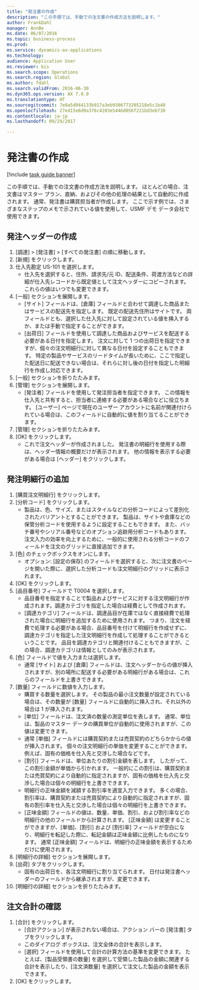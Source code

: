 ```yaml
--- 
title: "発注書の作成"
description: "この手順では、手動での注文書の作成方法を説明します。"
author: FrankDahl
manager: AnnBe
ms.date: 06/07/2016
ms.topic: business-process
ms.prod: 
ms.service: dynamics-ax-applications
ms.technology: 
audience: Application User
ms.reviewer: bis
ms.search.scope: Operations
ms.search.region: Global
ms.author: fdahl
ms.search.validFrom: 2016-06-30
ms.dyn365.ops.version: AX 7.0.0
ms.translationtype: HT
ms.sourcegitcommit: 7e0a5d044133b917a3eb9386773205218e5c1b40
ms.openlocfilehash: 27ed15e6d9a376c4203e5446d056f221bd3eb730
ms.contentlocale: ja-jp
ms.lasthandoff: 09/29/2017

---
```

# <a name="create-a-purchase-order"></a>発注書の作成

[!include [task guide banner](../../includes/task-guide-banner.md)]

この手順では、手動での注文書の作成方法を説明します。 ほとんどの場合、注文書はマスター プラン、直納、およびその他の処理の結果として自動的に作成されます。 通常、発注書は購買担当者が作成します。 ここで示す例では、さまざまなステップのメモで示されている値を使用して、USMF デモ データ会社で使用できます。


## <a name="create-the-purchase-order-header"></a>発注ヘッダーの作成
1. [調達] > [発注書] > [すべての発注書] の順に移動します。
2. [新規] をクリックします。
3. 仕入先勘定 US-101 を選択します。
    * 仕入先を選択すると、住所、請求先/元 ID、配送条件、荷渡方法などの詳細が仕入先レコードから既定値として注文ヘッダーにコピーされます。 これらの値はいつでも変更できます。  
4. [一般] セクションを展開します。
    * [サイト] フィールドは、[倉庫] フィールドと合わせて調達した商品またはサービスの配送先を指定します。 既定の配送先住所はサイトです。 両フィールドとも、選択した仕入先に対して設定されている値を挿入するか、または手動で指定することができます。  
    * [出荷日] フィールドを使用して調達した商品およびサービスを配送する必要がある日付を指定します。 注文に対して 1 つの出荷日を指定できますが、個々の注文明細行に対して異なる日付を設定することもできます。 特定の製品やサービスのリードタイムが長いために、ここで指定した配送日に配送できない場合は、それらに対し後の日付を指定した明細行を作成し対応できます。  
5. [一般] セクションを折りたたみます。
6. [管理] セクションを展開します。
    * [発注者] フィールドを使用して発注担当者を指定できます。 この情報を仕入先と共有すると、担当者に連絡する必要がある場合などに役立ちます。 [ユーザー] ページで現在のユーザー アカウントに名前が関連付けられている場合は、このフィールドに自動的に値を割り当てることができます。  
7. [管理] セクションを折りたたみます。
8. [OK] をクリックします。
    * これで注文ヘッダーが作成されました。 発注書の明細行を使用する際は、ヘッダー情報の概要だけが表示されます。 他の情報を表示する必要がある場合は [ヘッダー] をクリックします。  

## <a name="add-a-purchase-order-line"></a>発注明細行の追加
1. [購買注文明細行] をクリックします。
2. [分析コード] をクリックします。
    * 製品は、色、サイズ、またはスタイルなどの分析コードによって差別化されたバリアントとすることができます。 製品は、サイトや倉庫などの保管分析コードを使用するように設定することもできます。 また、バッチ番号やシリアル番号などのオプション追跡用分析コードもあります。 注文入力の効率を向上するために、一般的に使用される分析コードのフィールドを注文のグリッドに直接追加できます。  
3. [色] のチェックボックスをオンにします。
    * オプション: [設定の保存] のフィールドを選択すると、次に注文書のページを開いた際に、選択した分析コードも注文明細行のグリッドに表示されます。  
4. [OK] をクリックします。
5. [品目番号] フィールドで T0004 を選択します。
    * 品目番号を指定することで製品およびサービスに対する注文明細行が作成されます。調達カテゴリを指定した場合は経費として作成されます。  
    * [調達カテゴリ] フィールドは、調達品目が在庫ではなく直接経費で処理された場合に明細行を追加するために使用されます。 つまり、注文を経費で処理する必要がある場合、品目番号を付けて明細行を作成せずに、調達カテゴリを指定した注文明細行を作成して処理することができるということです。 品目を調達カテゴリと関連付けることもできますが、この場合、調達カテゴリは情報としてのみが表示されます。  
6. [色] フィールドで値を入力または選択します。
    * 通常 [サイト] および [倉庫] フィールドは、注文ヘッダーからの値が挿入されますが、別の場所に配送する必要がある明細行がある場合は、これらのフィールドを上書きできます。  
7. [数量] フィールドに数値を入力します。
    * 購買する数量を選択します。 その製品の最小注文数量が設定されている場合は、その数量が [数量] フィールドに自動的に挿入され、それ以外の場合は 1 が挿入されます。  
    * [単位] フィールドは、注文済の数量の測定単位を表します。 通常、単位は、製品のマスター データの購買単位が自動的に使用されますが、この値は変更できます。  
    * 通常 [単価] フィールドには購買契約または売買契約のどちらかからの値が挿入されます。 個々の注文明細行の単価を変更することができます。例えば、固有の価格を仕入先と交渉した場合などです。  
    * [割引] フィールドは、単位あたりの割引金額を表します。 したがって、この割引金額が単価から引かれます。 一般的にこの割引は、購買契約または売買契約により自動的に指定されますが、固有の価格を仕入先と交渉した場合は個々の明細行を上書きできます。  
    * 明細行の正味金額を減額する割引率を適宜入力できます。 多くの場合、割引率は、購買契約または売買契約により自動的に指定されますが、固有の割引率を仕入先と交渉した場合は個々の明細行を上書きできます。  
    * [正味金額] フィールドの値は、数量、単価、割引、および割引率などの明細行の他のフィールドから計算されます。 [正味金額] は変更することができますが、[単価]、[割引] および [割引率] フィールドが空白になり、明細行を転記した際に、転記金額は正味金額に比例したものになります。 通常 [正味金額] フィールドは、明細行の正味金額を表示するためだけに使用されます。  
8. [明細行の詳細] セクションを展開します。
9. [出荷] タブをクリックします。
    * 固有の出荷日を、各注文明細行に割り当てられます。 日付は発注書ヘッダーのフィールドから継承されますが、変更できます。  
10. [明細行の詳細] セクションを折りたたみます。

## <a name="review-order-totals"></a>注文合計の確認
1. [合計] をクリックします。
    * [合計アクション] が表示されない場合は、アクション バーの [発注書] タブをクリックします。  
    * このダイアログ ボックスは、注文全体の合計を表示します。  
    * [選択] フィールドを使用して合計の計算方法の基準を変更できます。 たとえば、[製品受領書の数量] を選択して受領した製品の金額に関連する合計を表示したり、[注文済数量] を選択して注文した製品の金額を表示できます。  
2. [OK] をクリックします。


